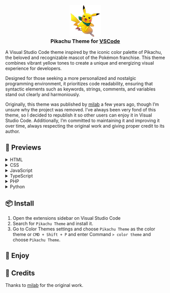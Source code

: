 <h3 align="center">
    <img src="https://raw.githubusercontent.com/KristhDev/pikachu-theme-vscode/main/assets/icon.png" width="100" alt="Logo">
    <br>
    Pikachu Theme for <a href="https://code.visualstudio.com">VSCode</a>
</h3>

A Visual Studio Code theme inspired by the iconic color palette of Pikachu, the beloved and recognizable mascot of the Pokémon franchise. This theme combines vibrant yellow tones to create a unique and energizing visual experience for developers.

Designed for those seeking a more personalized and nostalgic programming environment, it prioritizes code readability, ensuring that syntactic elements such as keywords, strings, comments, and variables stand out clearly and harmoniously.

Originally, this theme was published by [milab](https://github.com/mIaborde) a few years ago, though I’m unsure why the project was removed. I’ve always been very fond of this theme, so I decided to republish it so other users can enjoy it in Visual Studio Code. Additionally, I’m committed to maintaining it and improving it over time, always respecting the original work and giving proper credit to its author.

## 📸 Previews

<details>
    <summary>HTML</summary>
    <img src="https://raw.githubusercontent.com/KristhDev/pikachu-theme-vscode/main/screenshots/html.png">
</details>

<details>
    <summary>CSS</summary>
    <img src="https://raw.githubusercontent.com/KristhDev/pikachu-theme-vscode/main/screenshots/css.png">
</details>

<details>
    <summary>JavaScript</summary>
    <img src="https://raw.githubusercontent.com/KristhDev/pikachu-theme-vscode/main/screenshots/javascript.png">
</details>

<details>
    <summary>TypeScript</summary>
    <img src="https://raw.githubusercontent.com/KristhDev/pikachu-theme-vscode/main/screenshots/typescript.png">
</details>

<details>
    <summary>PHP</summary>
    <img src="https://raw.githubusercontent.com/KristhDev/pikachu-theme-vscode/main/screenshots/php.png">
</details>

<details>
    <summary>Python</summary>
    <img src="https://raw.githubusercontent.com/KristhDev/pikachu-theme-vscode/main/screenshots/python.png">
</details>

## 📦 Install

1. Open the extensions sidebar on Visual Studio Code
2. Search for `Pikachu Theme` and install it.
3. Go to Color Themes settings and choose `Pikachu Theme` as the color theme or `CMD + Shift + P` and enter Command `> color theme` and choose `Pikachu Theme`.

## 🎉 Enjoy

## 🙏 Credits

Thanks to [milab](https://github.com/mIaborde) for the original work.